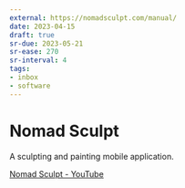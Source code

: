 ```yaml
---
external: https://nomadsculpt.com/manual/
date: 2023-04-15
draft: true
sr-due: 2023-05-21
sr-ease: 270
sr-interval: 4
tags:
- inbox
- software
---
```


# Nomad Sculpt

A sculpting and painting mobile application.

[Nomad Sculpt - YouTube](https://www.youtube.com/playlist?list=PLYgW0C-nQEFNSS2llnNjkx8NpN6MXhfdI)
